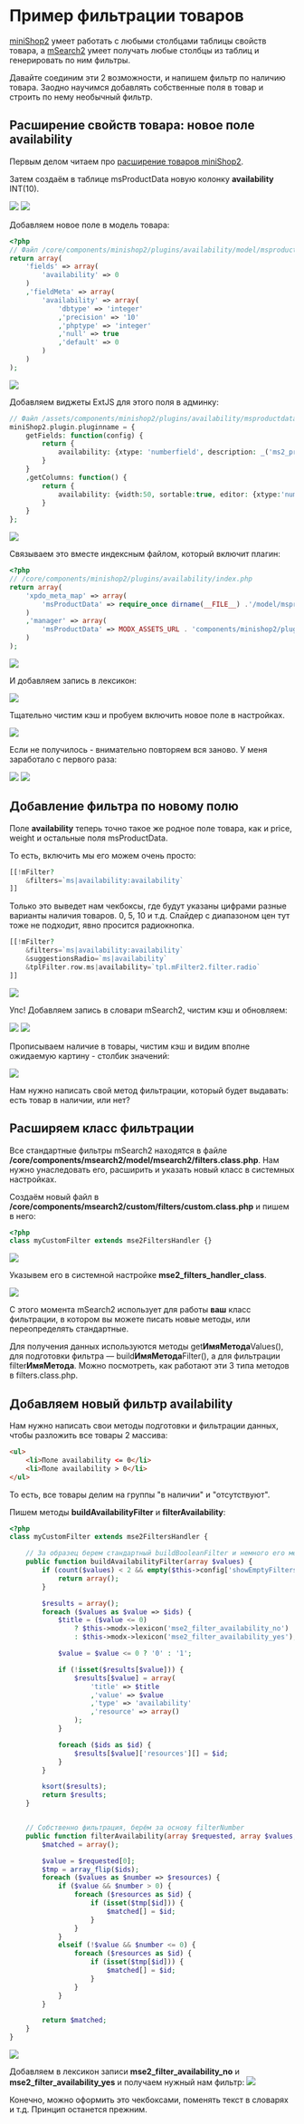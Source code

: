 # Пример фильтрации товаров

[miniShop2][1] умеет работать с любыми столбцами таблицы свойств товара, а [mSearch2][2] умеет получать любые столбцы из таблиц и генерировать по ним фильтры.

Давайте соединим эти 2 возможности, и напишем фильтр по наличию товара. Заодно научимся добавлять собственные поля в товар и строить по нему необычный фильтр.

## Расширение свойств товара: новое поле availability

Первым делом читаем про [расширение товаров miniShop2][3].

Затем создаём в таблице msProductData новую колонку **availability** INT(10).

[![](https://file.modx.pro/files/5/0/b/50b2b7853493cc3e400ffc7719ce7a72s.jpg)](https://file.modx.pro/files/5/0/b/50b2b7853493cc3e400ffc7719ce7a72.png)
[![](https://file.modx.pro/files/6/2/6/6262c3163e205ef7f7bccce915014492s.jpg)](https://file.modx.pro/files/6/2/6/6262c3163e205ef7f7bccce915014492.png)

Добавляем новое поле в модель товара:

```php
<?php
// Файл /core/components/minishop2/plugins/availability/model/msproductdata.map.inc.php
return array(
    'fields' => array(
        'availability' => 0
    )
    ,'fieldMeta' => array(
        'availability' => array(
            'dbtype' => 'integer'
            ,'precision' => '10'
            ,'phptype' => 'integer'
            ,'null' => true
            ,'default' => 0
        )
    )
);
```

[![](https://file.modx.pro/files/8/0/0/800be6cb587629b2480883f9e0c69ce4s.jpg)](https://file.modx.pro/files/8/0/0/800be6cb587629b2480883f9e0c69ce4.png)

Добавляем виджеты ExtJS для этого поля в админку:

```php
// Файл /assets/components/minishop2/plugins/availability/msproductdata.js
miniShop2.plugin.pluginname = {
    getFields: function(config) {
        return {
            availability: {xtype: 'numberfield', description: _('ms2_product_availability_help')}
        }
    }
    ,getColumns: function() {
        return {
            availability: {width:50, sortable:true, editor: {xtype:'numberfield'}}
        }
    }
};
```

[![](https://file.modx.pro/files/9/0/a/90a03e1b6ab23fc57913f821e54bdecfs.jpg)](https://file.modx.pro/files/9/0/a/90a03e1b6ab23fc57913f821e54bdecf.png)

Связываем это вместе индексным файлом, который включит плагин:

```php
<?php
// /core/components/minishop2/plugins/availability/index.php
return array(
    'xpdo_meta_map' => array(
        'msProductData' => require_once dirname(__FILE__) .'/model/msproductdata.map.inc.php'
    )
    ,'manager' => array(
        'msProductData' => MODX_ASSETS_URL . 'components/minishop2/plugins/availability/msproductdata.js'
    )
);
```

[![](https://file.modx.pro/files/d/e/0/de08c7b92662cf8f349a8761bb19e009s.jpg)](https://file.modx.pro/files/d/e/0/de08c7b92662cf8f349a8761bb19e009.png)

И добавляем запись в лексикон:

[![](https://file.modx.pro/files/d/b/c/dbc0d8f29d135e559ad052c244f335f0s.jpg)](https://file.modx.pro/files/d/b/c/dbc0d8f29d135e559ad052c244f335f0.png)

Тщательно чистим кэш и пробуем включить новое поле в настройках.

[![](https://file.modx.pro/files/1/2/4/124a4466e092bd4340662c7783bc2be5s.jpg)](https://file.modx.pro/files/1/2/4/124a4466e092bd4340662c7783bc2be5.png)

Если не получилось - внимательно повторяем вся заново. У меня заработало с первого раза:

[![](https://file.modx.pro/files/a/9/7/a97179f499ce5eb0329c56860c005bb2s.jpg)](https://file.modx.pro/files/a/9/7/a97179f499ce5eb0329c56860c005bb2.png)
[![](https://file.modx.pro/files/a/8/a/a8ad101ebe4d170ca92c7bfd1f563674s.jpg)](https://file.modx.pro/files/a/8/a/a8ad101ebe4d170ca92c7bfd1f563674.png)

## Добавление фильтра по новому полю

Поле **availability** теперь точно такое же родное поле товара, как и price, weight и остальные поля msProductData.

То есть, включить мы его можем очень просто:

```php
[[!mFilter?
    &filters=`ms|availability:availability`
]]
```

Только это выведет нам чекбоксы, где будут указаны цифрами разные варианты наличия товаров. 0, 5, 10 и т.д.
Слайдер с диапазоном цен тут тоже не подходит, явно просится радиокнопка.

```php
[[!mFilter?
    &filters=`ms|availability:availability`
    &suggestionsRadio=`ms|availability`
    &tplFilter.row.ms|availability=`tpl.mFilter2.filter.radio`
]]
```

[![](https://file.modx.pro/files/0/5/d/05dc53a3bc715b00efa89be498b8b0f3s.jpg)](https://file.modx.pro/files/0/5/d/05dc53a3bc715b00efa89be498b8b0f3.png)

Упс! Добавляем запись в словари mSearch2, чистим кэш и обновляем:

[![](https://file.modx.pro/files/7/2/4/72429ab995d21fd5447f74e21ee1d7c3s.jpg)](https://file.modx.pro/files/7/2/4/72429ab995d21fd5447f74e21ee1d7c3.png)
[![](https://file.modx.pro/files/e/1/1/e11843246e354e562123930f42f25739s.jpg)](https://file.modx.pro/files/e/1/1/e11843246e354e562123930f42f25739.png)

Прописываем наличие в товары, чистим кэш и видим вполне ожидаемую картину - столбик значений:

[![](https://file.modx.pro/files/3/7/6/376b75e579f656a1a2bef073f466cbe0s.jpg)](https://file.modx.pro/files/3/7/6/376b75e579f656a1a2bef073f466cbe0.png)

Нам нужно написать свой метод фильтрации, который будет выдавать: есть товар в наличии, или нет?

## Расширяем класс фильтрации

Все стандартные фильтры mSearch2 находятся в файле **/core/components/msearch2/model/msearch2/filters.class.php**.
Нам нужно унаследовать его, расширить и указать новый класс в системных настройках.

Создаём новый файл в **/core/components/msearch2/custom/filters/custom.class.php** и пишем в него:

```php
<?php
class myCustomFilter extends mse2FiltersHandler {}
```

[![](https://file.modx.pro/files/c/e/1/ce1b59d8e489e9ec87fa2f4b5b937d3fs.jpg)](https://file.modx.pro/files/c/e/1/ce1b59d8e489e9ec87fa2f4b5b937d3f.png)

Указывем его в системной настройке **mse2_filters_handler_class**.

[![](https://file.modx.pro/files/4/1/e/41ef22830e9c9d4a916ba02c79acfafds.jpg)](https://file.modx.pro/files/4/1/e/41ef22830e9c9d4a916ba02c79acfafd.png)

С этого момента mSearch2 использует для работы **ваш** класс фильтрации, в котором вы можете писать новые методы, или переопределять стандартные.

Для получения данных используются методы get**ИмяМетода**Values(), для подготовки фильтра — build**ИмяМетода**Filter(), а для фильтрации filter**ИмяМетода**. Можно посмотреть, как работают эти 3 типа методов в filters.class.php.

## Добавляем новый фильтр availability

Нам нужно написать свои методы подготовки и фильтрации данных, чтобы разложить все товары 2 массива:

```html
<ul>
    <li>Поле availability <= 0</li>
    <li>Поле availability > 0</li>
</ul>
```

То есть, все товары делим на группы "в наличии" и "отсутствуют".

Пишем методы **buildAvailabilityFilter** и **filterAvailability**:

```php
<?php
class myCustomFilter extends mse2FiltersHandler {

    // За образец берем стандартный buildBooleanFilter и немного его меняем
    public function buildAvailabilityFilter(array $values) {
        if (count($values) < 2 && empty($this->config['showEmptyFilters'])) {
            return array();
        }

        $results = array();
        foreach ($values as $value => $ids) {
            $title = ($value <= 0)
                ? $this->modx->lexicon('mse2_filter_availability_no')
                : $this->modx->lexicon('mse2_filter_availability_yes');

            $value = $value <= 0 ? '0' : '1';

            if (!isset($results[$value])) {
                $results[$value] = array(
                    'title' => $title
                    ,'value' => $value
                    ,'type' => 'availability'
                    ,'resource' => array()
                );
            }

            foreach ($ids as $id) {
                $results[$value]['resources'][] = $id;
            }
        }

        ksort($results);
        return $results;
    }


    // Собственно фильтрация, берём за основу filterNumber
    public function filterAvailability(array $requested, array $values, array $ids) {
        $matched = array();

        $value = $requested[0];
        $tmp = array_flip($ids);
        foreach ($values as $number => $resources) {
            if ($value && $number > 0) {
                foreach ($resources as $id) {
                    if (isset($tmp[$id])) {
                        $matched[] = $id;
                    }
                }
            }
            elseif (!$value && $number <= 0) {
                foreach ($resources as $id) {
                    if (isset($tmp[$id])) {
                        $matched[] = $id;
                    }
                }
            }
        }

        return $matched;
    }
}
```

[![](https://file.modx.pro/files/3/c/5/3c5f44865b879243f4f9ca2d7be16bd2s.jpg)](https://file.modx.pro/files/3/c/5/3c5f44865b879243f4f9ca2d7be16bd2.png)

Добавляем в лексикон записи **mse2_filter_availability_no** и **mse2_filter_availability_yes** и получаем нужный нам фильтр:
[![](https://file.modx.pro/files/4/e/b/4eb544d494a4a7e9b47fde7e938b6dd7s.jpg)](https://file.modx.pro/files/4/e/b/4eb544d494a4a7e9b47fde7e938b6dd7.png)

Конечно, можно оформить это чекбоксами, поменять текст в словарях и т.д. Принцип останется прежним.

[1]: /ru/01_Компоненты/02_miniShop2/
[2]: /ru/01_Компоненты/03_mSearch2/
[3]: /ru/01_Компоненты/02_miniShop2/03_Разработка/01_Плагины_товаров.md
